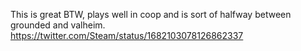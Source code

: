This is great BTW, plays well in coop and is sort of halfway between grounded and valheim. https://twitter.com/Steam/status/1682103078126862337